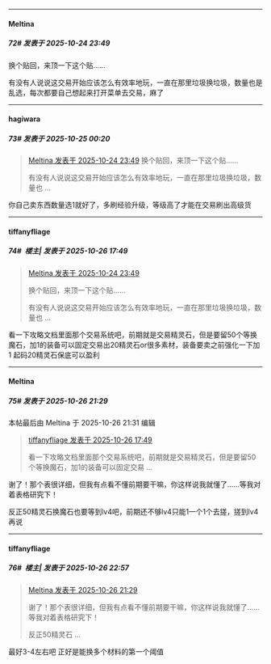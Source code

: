 ﻿
*****

####  Meltina  
##### 72#       发表于 2025-10-24 23:49

换个贴回，来顶一下这个贴……

有没有人说说这交易开始应该怎么有效率地玩，一直在那里垃圾换垃圾，数量也是乱选，每次都要自己想起来打开菜单去交易，麻了


*****

####  hagiwara  
##### 73#       发表于 2025-10-25 00:20

<blockquote><a href="httphttps://stage1st.com/2b/forum.php?mod=redirect&amp;goto=findpost&amp;pid=68622313&amp;ptid=2264013" target="_blank">Meltina 发表于 2025-10-24 23:49</a>
换个贴回，来顶一下这个贴……

有没有人说说这交易开始应该怎么有效率地玩，一直在那里垃圾换垃圾，数量也 ...</blockquote>
你自己卖东西数量选1就好了，多刷经验升级，等级高了才能在交易刷出高级货


*****

####  tiffanyfliage  
##### 74#         楼主| 发表于 2025-10-26 17:49

<blockquote><a href="httphttps://stage1st.com/2b/forum.php?mod=redirect&amp;goto=findpost&amp;pid=68622313&amp;ptid=2264013" target="_blank">Meltina 发表于 2025-10-24 23:49</a>

换个贴回，来顶一下这个贴……

有没有人说说这交易开始应该怎么有效率地玩，一直在那里垃圾换垃圾，数量也 ...</blockquote>
看一下攻略文档里面那个交易系统吧，前期就是交易精灵石，但是要留50个等换魔石，加1的装备可以固定交易出20精灵石or很多素材，装备要卖之前强化一下加1 起码20精灵石保底可以盈利


*****

####  Meltina  
##### 75#       发表于 2025-10-26 21:29

 本帖最后由 Meltina 于 2025-10-26 21:31 编辑 
<blockquote><a href="httphttps://stage1st.com/2b/forum.php?mod=redirect&amp;goto=findpost&amp;pid=68628965&amp;ptid=2264013" target="_blank">tiffanyfliage 发表于 2025-10-26 17:49</a>

看一下攻略文档里面那个交易系统吧，前期就是交易精灵石，但是要留50个等换魔石，加1的装备可以固定交易 ...</blockquote>
谢了！那个表很详细，但我有点看不懂前期要干嘛，你这样说我就懂了……等我对着表格研究下！

反正50精灵石换魔石也要等到lv4吧，前期还不够lv4只能1一个1个去搓，搓到lv4再说


*****

####  tiffanyfliage  
##### 76#         楼主| 发表于 2025-10-26 22:57

<blockquote><a href="httphttps://stage1st.com/2b/forum.php?mod=redirect&amp;goto=findpost&amp;pid=68629706&amp;ptid=2264013" target="_blank">Meltina 发表于 2025-10-26 21:29</a>

谢了！那个表很详细，但我有点看不懂前期要干嘛，你这样说我就懂了……等我对着表格研究下！

反正50精灵石 ...</blockquote>
最好3-4左右吧 正好是能换多个材料的第一个阈值

